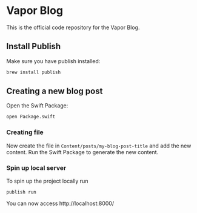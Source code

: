# Vapor Blog

This is the official code repository for the Vapor Blog.

## Install Publish

Make sure you have publish installed:

```bash
brew install publish
```

## Creating a new blog post

Open the Swift Package:

```bash
open Package.swift
```

### Creating file

Now create the file in `Content/posts/my-blog-post-title` and add the new content. Run the Swift Package to generate the new content.

### Spin up local server

To spin up the project locally run

```
publish run
```

You can now access http://localhost:8000/